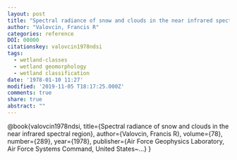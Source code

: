 ```yaml
---
layout: post
title: "Spectral radiance of snow and clouds in the near infrared spectral region"
author: "Valovcin, Francis R"
categories: reference
DOI: 00000
citationskey: valovcin1978ndsi
tags:
  - wetland-classes
  - wetland geomorphology
  - wetland classification
date: '1978-01-10 11:27'
modified: '2019-11-05 T18:17:25.000Z'
comments: true
share: true
abstract: ""
---
```


@book{valovcin1978ndsi,
  title={Spectral radiance of snow and clouds in the near infrared spectral region},
  author={Valovcin, Francis R},
  volume={78},
  number={289},
  year={1978},
  publisher={Air Force Geophysics Laboratory, Air Force Systems Command, United States~…}
}
